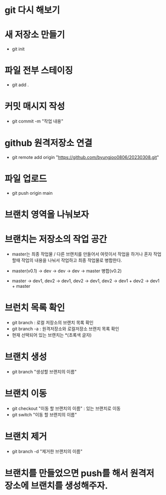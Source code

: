 # git 다시 해보기
# 새 저장소 만들기
- git init

# 파일 전부 스테이징
- git add .

# 커밋 매시지 작성
- git commit -m "작업 내용"

# github 원격저장소 연결
- git remote add origin "https://github.com/byungjoo0806/20230308.git"

# 파일 업로드
- git push origin main

# 브랜치 영역을 나눠보자

# 브랜치는 저장소의 작업 공간

- master는 최종 작업물 / 다른 브랜치를 만들어서 여럿이서 
작업을 하거나 혼자 작업할때 작업의 내용을 나눠서 작업하고 최종 작업물로 병합한다.

- master(v0.1) -> dev -> dev -> dev -> master 병합(v0.2)

- master -> dev1, dev2 -> dev1, dev2 -> dev1, dev2 -> dev1 + dev2 -> dev1 + master

# 브런치 목록 확인
- git branch : 로컬 저장소의 브랜치 목록 확인
- git branch -a : 원격저장소와 로컬저장소 브랜치 목록 확인
- 현재 선택되어 있는 브랜치는 *(초록색 글자)

# 브랜치 생성
- git branch "생성할 브랜치의 이름"

# 브랜치 이동
- git checkout "이동 할 브랜치의 이름" : 있는 브랜치로 이동
- git switch "이동 할 브랜치의 이름"

# 브랜치 제거
- git branch -d "제거한 브랜치의 이름"

# 브랜치를 만들었으면 push를 해서 원격저장소에 브랜치를 생성해주자.